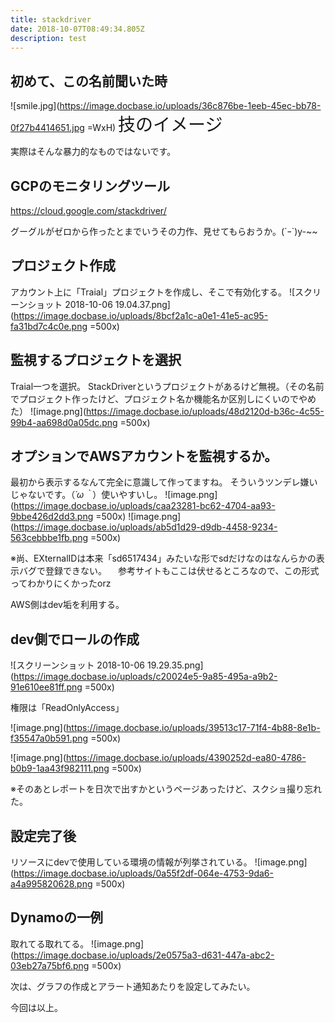 ```yaml
---
title: stackdriver
date: 2018-10-07T08:49:34.805Z
description: test
---
```

## 初めて、この名前聞いた時
![smile.jpg](https://image.docbase.io/uploads/36c876be-1eeb-45ec-bb78-0f27b4414651.jpg =WxH)
<span style="font-size: 200%">技のイメージ</span>

実際はそんな暴力的なものではないです。
## GCPのモニタリングツール
https://cloud.google.com/stackdriver/

グーグルがゼロから作ったとまでいうその力作、見せてもらおうか。(´ｰ`)y-~~

## プロジェクト作成
アカウント上に「Traial」プロジェクトを作成し、そこで有効化する。
![スクリーンショット 2018-10-06 19.04.37.png](https://image.docbase.io/uploads/8bcf2a1c-a0e1-41e5-ac95-fa31bd7c4c0e.png =500x)

## 監視するプロジェクトを選択
Traial一つを選択。
StackDriverというプロジェクトがあるけど無視。（その名前でプロジェクト作ったけど、プロジェクト名か機能名か区別しにくいのでやめた）
![image.png](https://image.docbase.io/uploads/48d2120d-b36c-4c55-99b4-aa698d0a05dc.png =500x)

## オプションでAWSアカウントを監視するか。
最初から表示するなんて完全に意識して作ってますね。
そういうツンデレ嫌いじゃないです。（*´ω｀*）使いやすいし。
![image.png](https://image.docbase.io/uploads/caa23281-bc62-4704-aa93-9bbe426d2dd3.png =500x)
![image.png](https://image.docbase.io/uploads/ab5d1d29-d9db-4458-9234-563cebbbe1fb.png =500x)

※尚、EXternalIDは本来「sd6517434」みたいな形でsdだけなのはなんらかの表示バグで登録できない。
　参考サイトもここは伏せるところなので、この形式ってわかりにくかったorz

AWS側はdev垢を利用する。
## dev側でロールの作成
![スクリーンショット 2018-10-06 19.29.35.png](https://image.docbase.io/uploads/c20024e5-9a85-495a-a9b2-91e610ee81ff.png =500x)

権限は「ReadOnlyAccess」

![image.png](https://image.docbase.io/uploads/39513c17-71f4-4b88-8e1b-f35547a0b591.png =500x)

![image.png](https://image.docbase.io/uploads/4390252d-ea80-4786-b0b9-1aa43f982111.png =500x)

※そのあとレポートを日次で出すかというページあったけど、スクショ撮り忘れた。

## 設定完了後
リソースにdevで使用している環境の情報が列挙されている。
![image.png](https://image.docbase.io/uploads/0a55f2df-064e-4753-9da6-a4a995820628.png =500x)

## Dynamoの一例
取れてる取れてる。
![image.png](https://image.docbase.io/uploads/2e0575a3-d631-447a-abc2-03eb27a75bf6.png =500x)

次は、グラフの作成とアラート通知あたりを設定してみたい。


今回は以上。
